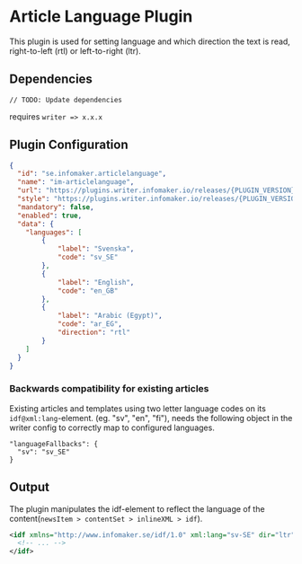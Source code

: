 # Article Language Plugin

This plugin is used for setting language and which direction the text is read, right-to-left (rtl) or left-to-right (ltr).

## Dependencies

    // TODO: Update dependencies  

requires `writer => x.x.x`

## Plugin Configuration

```json
{
  "id": "se.infomaker.articlelanguage",
  "name": "im-articlelanguage",
  "url": "https://plugins.writer.infomaker.io/releases/{PLUGIN_VERSION}/im-articlelanguage.js",
  "style": "https://plugins.writer.infomaker.io/releases/{PLUGIN_VERSION}/im-articlelanguage.css",
  "mandatory": false,
  "enabled": true,
  "data": {
    "languages": [
        {
            "label": "Svenska",
            "code": "sv_SE"
        },
        {
            "label": "English",
            "code": "en_GB"
        },
        {
            "label": "Arabic (Egypt)",
            "code": "ar_EG",
            "direction": "rtl"
        }
    ]
  }
}
```

### Backwards compatibility for existing articles
Existing articles and templates using two letter language codes on its `idf@xml:lang`-element.
(eg. "sv", "en", "fi"), needs the following object in the writer config to correctly 
map to configured languages.

```
"languageFallbacks": {
  "sv": "sv_SE"
}
```

## Output

The plugin manipulates the idf-element to reflect the language 
of the content(`newsItem > contentSet > inlineXML > idf`).

```xml
<idf xmlns="http://www.infomaker.se/idf/1.0" xml:lang="sv-SE" dir="ltr">
  <!-- ... -->
</idf>
```
